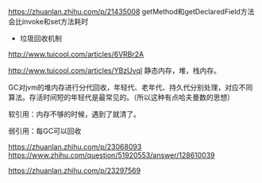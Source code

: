 
https://zhuanlan.zhihu.com/p/21435008
getMethod和getDeclaredField方法会比invoke和set方法耗时

* 垃圾回收机制

http://www.tuicool.com/articles/6VRBr2A 

http://www.tuicool.com/articles/YBzUvqI 
静态内存，堆，栈内存。

GC对jvm的堆内存进行分代回收，年轻代、老年代、持久代分别处理，对应不同算法。存活时间短的年轻代是最常见的。（所以这种有点哈夫曼数的思想）

软引用：内存不够的时候，遇到了就清了。

弱引用：每GC可以回收

https://zhuanlan.zhihu.com/p/23068093 
https://www.zhihu.com/question/51920553/answer/128610039 


https://zhuanlan.zhihu.com/p/23297569 

